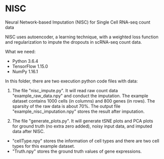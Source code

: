 # NISC
Neural Network-based Imputation (NISC) for Single Cell RNA-seq count data

NISC uses autoencoder, a learning technique, with a weighted loss function and regularization to impute the dropouts in scRNA-seq count data.

What we need:

* Python 3.6.4
* TensorFlow 1.15.0
* NumPy 1.16.1

In this folder, there are two execution python code files with data:

1. The file "nisc_impute.py".
It will read raw count data "example_raw_data.npy" and conduct the imputation. The example dataset contains 1000 cells (in columns) and 800 genes (in rows). The sparsity of the raw data is about 70%. The output file "example_nisc_imputation.npy" stores the result after imputation.

2. The file "generate_plots.py".
It will generate tSNE plots and PCA plots for ground truth (no extra zero added), noisy input data, and imputed data after NISC.

  - "cellType.npy" stores the information of cell types and there are two cell types for this example dataset.
  - "Truth.npy" stores the ground truth values of gene expressions.
